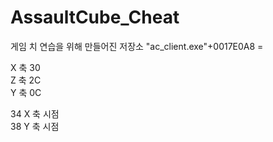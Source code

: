 # AssaultCube_Cheat
게임 치 연습을 위해 만들어진 저장소
"ac_client.exe"+0017E0A8 =   
  
X 축 30  
Z 축 2C  
Y 축 0C  
  
34 X 축 시점  
38 Y 축 시점  
